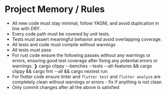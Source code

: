 # Project Memory / Rules

- All new code must stay minimal, follow YAGNI, and avoid duplication in line with DRY.
- Every code path must be covered by unit tests.
- Tests must assert meaningful behavior and avoid overlapping coverage.
- All tests and code must compile without warnings
- All tests must pass
- For rust code ensure the following passes without any warnings or errors, ensuring good test coverage after fixing any potential errors or warnings:
❯ cargo clippy --benches --tests --all-features && cargo clippy && cargo fmt --all && cargo nextest run
- For flutter code ensure linter and `flutter test` and `flutter analyze` are completely clean without warnings or errors - fix if anything is not clean
- Only commit changes after all the above is satisfied
